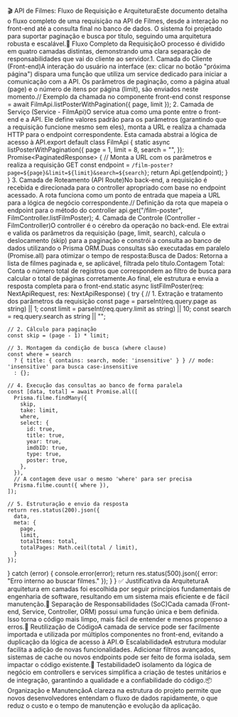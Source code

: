 🎬 API de Filmes: Fluxo de Requisição e ArquiteturaEste documento detalha o fluxo completo de uma requisição na API de Filmes, desde a interação no front-end até a consulta final no banco de dados. O sistema foi projetado para suportar paginação e busca por título, seguindo uma arquitetura robusta e escalável.🔄 Fluxo Completo da RequisiçãoO processo é dividido em quatro camadas distintas, demonstrando uma clara separação de responsabilidades que vai do cliente ao servidor.1. Camada do Cliente (Front-end)A interação do usuário na interface (ex: clicar no botão "próxima página") dispara uma função que utiliza um service dedicado para iniciar a comunicação com a API. Os parâmetros de paginação, como a página atual (page) e o número de itens por página (limit), são enviados neste momento.// Exemplo da chamada no componente front-end
const response = await FilmApi.listPosterWithPagination({ page, limit }); 2. Camada de Serviço (Service - FilmApi)O service atua como uma ponte entre o front-end e a API. Ele define valores padrão para os parâmetros (garantindo que a requisição funcione mesmo sem eles), monta a URL e realiza a chamada HTTP para o endpoint correspondente. Esta camada abstrai a lógica de acesso à API.export default class FilmApi {
static async listPosterWithPagination({
page = 1,
limit = 8,
search = "",
}): Promise<PaginatedResponse<Film>> {
// Monta a URL com os parâmetros e realiza a requisição GET
const endpoint = `/film-poster?page=${page}&limit=${limit}&search=${search}`;
return Api.get(endpoint);
}
} 3. Camada de Roteamento (API Route)No back-end, a requisição é recebida e direcionada para o controller apropriado com base no endpoint acessado. A rota funciona como um ponto de entrada que mapeia a URL para a lógica de negócio correspondente.// Definição da rota que mapeia o endpoint para o método do controller
api.get("/film-poster", FilmController.listFilmPoster); 4. Camada de Controle (Controller - FilmController)O controller é o cérebro da operação no back-end. Ele extrai e valida os parâmetros da requisição (page, limit, search), calcula o deslocamento (skip) para a paginação e constrói a consulta ao banco de dados utilizando o Prisma ORM.Duas consultas são executadas em paralelo (Promise.all) para otimizar o tempo de resposta:Busca de Dados: Retorna a lista de filmes paginada e, se aplicável, filtrada pelo título.Contagem Total: Conta o número total de registros que correspondem ao filtro de busca para calcular o total de páginas corretamente.Ao final, ele estrutura e envia a resposta completa para o front-end.static async listFilmPoster(req: NextApiRequest, res: NextApiResponse) {
try {
// 1. Extração e tratamento dos parâmetros da requisição
const page = parseInt(req.query.page as string) || 1;
const limit = parseInt(req.query.limit as string) || 10;
const search = req.query.search as string || "";

    // 2. Cálculo para paginação
    const skip = (page - 1) * limit;

    // 3. Montagem da condição de busca (where clause)
    const where = search
      ? { title: { contains: search, mode: 'insensitive' } } // mode: 'insensitive' para busca case-insensitive
      : {};

    // 4. Execução das consultas ao banco de forma paralela
    const [data, total] = await Promise.all([
      Prisma.filme.findMany({
        skip,
        take: limit,
        where,
        select: {
          id: true,
          title: true,
          year: true,
          imdbID: true,
          type: true,
          poster: true,
        },
      }),
      // A contagem deve usar o mesmo 'where' para ser precisa
      Prisma.filme.count({ where }),
    ]);

    // 5. Estruturação e envio da resposta
    return res.status(200).json({
      data,
      meta: {
        page,
        limit,
        totalItems: total,
        totalPages: Math.ceil(total / limit),
      }
    });

} catch (error) {
console.error(error);
return res.status(500).json({ error: "Erro interno ao buscar filmes." });
}
}
✅ Justificativa da ArquiteturaA arquitetura em camadas foi escolhida por seguir princípios fundamentais de engenharia de software, resultando em um sistema mais eficiente e de fácil manutenção.🔗 Separação de Responsabilidades (SoC)Cada camada (Front-end, Service, Controller, ORM) possui uma função única e bem definida. Isso torna o código mais limpo, mais fácil de entender e menos propenso a erros.🔄 Reutilização de CódigoA camada de service pode ser facilmente importada e utilizada por múltiplos componentes no front-end, evitando a duplicação da lógica de acesso à API.⚙️ EscalabilidadeA estrutura modular facilita a adição de novas funcionalidades. Adicionar filtros avançados, sistemas de cache ou novos endpoints pode ser feito de forma isolada, sem impactar o código existente.🧪 TestabilidadeO isolamento da lógica de negócio em controllers e services simplifica a criação de testes unitários e de integração, garantindo a qualidade e a confiabilidade do código.📦 Organização e ManutençãoA clareza na estrutura do projeto permite que novos desenvolvedores entendam o fluxo de dados rapidamente, o que reduz o custo e o tempo de manutenção e evolução da aplicação.

